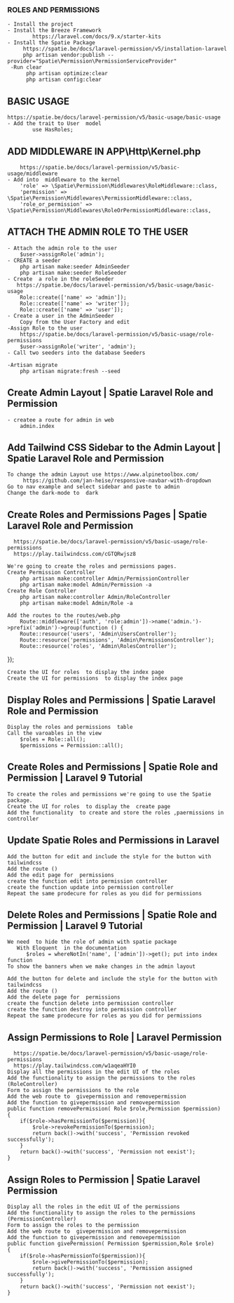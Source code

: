 ### ROLES AND PERMISSIONS 
    - Install the project
    - Install the Breeze Framework
            https://laravel.com/docs/9.x/starter-kits
    - Install the Spatie Package
         https://spatie.be/docs/laravel-permission/v5/installation-laravel
         php artisan vendor:publish --provider="Spatie\Permission\PermissionServiceProvider"
     -Run clear
          php artisan optimize:clear
          php artisan config:clear
## BASIC USAGE 
    https://spatie.be/docs/laravel-permission/v5/basic-usage/basic-usage
    - Add the trait to User  model
            use HasRoles;
## ADD MIDDLEWARE IN APP\Http\Kernel.php
        https://spatie.be/docs/laravel-permission/v5/basic-usage/middleware
    - Add into  middleware to the kernel
        'role' => \Spatie\Permission\Middlewares\RoleMiddleware::class,
        'permission' => \Spatie\Permission\Middlewares\PermissionMiddleware::class,
        'role_or_permission' => \Spatie\Permission\Middlewares\RoleOrPermissionMiddleware::class,

## ATTACH THE ADMIN ROLE TO THE USER
    - Attach the admin role to the user
        $user->assignRole('admin'); 
    - CREATE a seeder
        php artisan make:seeder AdminSeeder
        php artisan make:seeder RoleSeeder
    - Create  a role in the roleSeeder
       https://spatie.be/docs/laravel-permission/v5/basic-usage/basic-usage
        Role::create(['name' => 'admin']);
        Role::create(['name' => 'writer']);
        Role::create(['name' => 'user']);
    - Create a user in the AdminSeeder
        Copy from the User Factory and edit       
    -Assign Role to the user
        https://spatie.be/docs/laravel-permission/v5/basic-usage/role-permissions
        $user->assignRole('writer', 'admin');
    - Call two seeders into the database Seeders
       
    -Artisan migrate
        php artisan migrate:fresh --seed

## Create Admin Layout | Spatie Laravel Role and Permission
    - createe a route for admin in web 
        admin.index

## Add Tailwind CSS Sidebar to the Admin Layout | Spatie Laravel Role and Permission
    To change the admin Layout use https://www.alpinetoolbox.com/
         https://github.com/jan-heise/responsive-navbar-with-dropdown
    Go to nav example and select sidebar and paste to admin
    Change the dark-mode to  dark 

## Create Roles and Permissions Pages | Spatie Laravel Role and Permission
      https://spatie.be/docs/laravel-permission/v5/basic-usage/role-permissions
      https://play.tailwindcss.com/cGTQRwjsz8
      
    We're going to create the roles and permissions pages.
    Create Permission Controller
        php artisan make:controller Admin/PermissionController
        php artisan make:model Admin/Permission -a  
    Create Role Controller
        php artisan make:controller Admin/RoleController
        php artisan make:model Admin/Role -a 

    Add the routes to the routes/web.php
        Route::middleware(['auth', 'role:admin'])->name('admin.')->prefix('admin')->group(function () {
        Route::resource('users', 'Admin\UsersController');
        Route::resource('permissions', 'Admin\PermissionsController');
        Route::resource('roles', 'Admin\RolesController');
});

    Create the UI for roles  to display the index page
    Create the UI for permissions  to display the index page
    
## Display Roles and Permissions | Spatie Laravel Role and Permission
    Display the roles and permissions  table
    Call the varoables in the view
        $roles = Role::all();
        $permissions = Permission::all();
        
 ## Create Roles and Permissions | Spatie Role and Permission | Laravel 9 Tutorial   
    To create the roles and permissions we're going to use the Spatie package.
    Create the UI for roles  to display the  create page
    Add the functionality  to create and store the roles ,paermissions in controller

## Update Spatie Roles and Permissions in Laravel 
    Add the button for edit and include the style for the button with tailwindcss
    Add the route ()
    Add the edit page for  permissions
    create the function edit into permission controller
    create the function update into permission controller
    Repeat the same prodecure for roles as you did for permissions

## Delete Roles and Permissions | Spatie Role and Permission | Laravel 9 Tutorial   
    We need  to hide the role of admin with spatie package
       With Eloquent  in the documentation 
          $roles = whereNotIn('name', ['admin'])->get(); put into index function
    To show the banners when we make changes in the admin layout  
  
    Add the button for delete and include the style for the button with tailwindcss
    Add the route ()
    Add the delete page for  permissions
    create the function delete into permission controller
    create the function destroy into permission controller
    Repeat the same prodecure for roles as you did for permissions

## Assign Permissions to Role | Laravel Permission
      https://spatie.be/docs/laravel-permission/v5/basic-usage/role-permissions
      https://play.tailwindcss.com/w1aqeaHYI0
    Display all the permissions in the edit UI of the roles
    Add the functionality to assign the permissions to the roles (RoleController)
    Form to assign the permissions to the role
    Add the web route to  givepermission and removepermission
    Add the function to givepermission and removepermission
    public function removePermission( Role $role,Permission $permission)
    {
        if($role->hasPermissionTo($permission)){
            $role->revokePermissionTo($permission);
            return back()->with('success', 'Permission revoked successfully');
        }
        return back()->with('success', 'Permission not eexist');
    }
## Assign Roles to Permission | Spatie Laravel Permission
    Display all the roles in the edit UI of the permissions
    Add the functionality to assign the roles to the permissions (PermissionController)
    Form to assign the roles to the permission
    Add the web route to  givepermission and removepermission
    Add the function to givepermission and removepermission
    public function givePermission( Permission $permission,Role $role)
    {
        if($role->hasPermissionTo($permission)){
            $role->givePermissionTo($permission);
            return back()->with('success', 'Permission assigned successfully');
        }
        return back()->with('success', 'Permission not eexist');
    }
